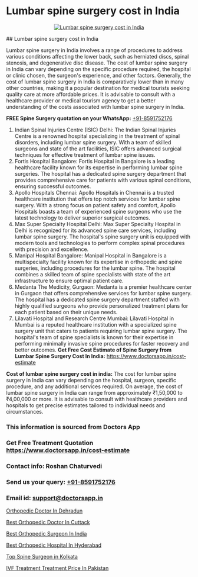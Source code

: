 # Lumbar spine surgery cost in India

<p align="center">
  <a href="null">
    <img src="null" alt="Lumbar spine surgery cost in India">
  </a>
</p>
## Lumbar spine surgery cost in India

Lumbar spine surgery in India involves a range of procedures to address various conditions affecting the lower back, such as herniated discs, spinal stenosis, and degenerative disc disease. The cost of lumbar spine surgery in India can vary depending on the specific procedure required, the hospital or clinic chosen, the surgeon's experience, and other factors. Generally, the cost of lumbar spine surgery in India is comparatively lower than in many other countries, making it a popular destination for medical tourists seeking quality care at more affordable prices. It is advisable to consult with a healthcare provider or medical tourism agency to get a better understanding of the costs associated with lumbar spine surgery in India.

**FREE Spine Surgery quotation on your WhatsApp:**  [+91-8591752176](https://api.whatsapp.com/send?phone=8591752176)

1) Indian Spinal Injuries Centre (ISIC)   Delhi: The Indian Spinal Injuries Centre is a renowned hospital specializing in the treatment of spinal disorders, including lumbar spine surgery. With a team of skilled surgeons and state of the art facilities, ISIC offers advanced surgical techniques for effective treatment of lumbar spine issues.
2) Fortis Hospital   Bangalore: Fortis Hospital in Bangalore is a leading healthcare facility known for its expertise in performing lumbar spine surgeries. The hospital has a dedicated spine surgery department that provides comprehensive care for patients with various spinal conditions, ensuring successful outcomes.
3) Apollo Hospitals   Chennai: Apollo Hospitals in Chennai is a trusted healthcare institution that offers top notch services for lumbar spine surgery. With a strong focus on patient safety and comfort, Apollo Hospitals boasts a team of experienced spine surgeons who use the latest technology to deliver superior surgical outcomes.
4) Max Super Specialty Hospital   Delhi: Max Super Specialty Hospital in Delhi is recognized for its advanced spine care services, including lumbar spine surgery. The hospital's spine surgery unit is equipped with modern tools and technologies to perform complex spinal procedures with precision and excellence.
5) Manipal Hospital   Bangalore: Manipal Hospital in Bangalore is a multispecialty facility known for its expertise in orthopedic and spine surgeries, including procedures for the lumbar spine. The hospital combines a skilled team of spine specialists with state of the art infrastructure to ensure optimal patient care.
6) Medanta   The Medicity, Gurgaon: Medanta is a premier healthcare center in Gurgaon that offers comprehensive services for lumbar spine surgery. The hospital has a dedicated spine surgery department staffed with highly qualified surgeons who provide personalized treatment plans for each patient based on their unique needs.
7) Lilavati Hospital and Research Centre   Mumbai: Lilavati Hospital in Mumbai is a reputed healthcare institution with a specialized spine surgery unit that caters to patients requiring lumbar spine surgery. The hospital's team of spine specialists is known for their expertise in performing minimally invasive spine procedures for faster recovery and better outcomes.
**Get Free Cost Estimate of Spine Surgery from Lumbar Spine Surgery Cost In India:** https://www.doctorsapp.in/cost-estimate

**Cost of lumbar spine surgery cost in india:**
The cost for lumbar spine surgery in India can vary depending on the hospital, surgeon, specific procedure, and any additional services required. On average, the cost of lumbar spine surgery in India can range from approximately ₹1,50,000 to ₹4,00,000 or more. It is advisable to consult with healthcare providers and hospitals to get precise estimates tailored to individual needs and circumstances.

### This information is sourced from Doctors App 
### Get Free Treatment Quotation https://www.doctorsapp.in/cost-estimate
### Contact info: Roshan Chaturvedi 
### Send us your query: [+91-8591752176](https://api.whatsapp.com/send?phone=8591752176) 
### Email id: support@doctorsapp.in

[Orthopedic Doctor In Dehradun](https://www.linkedin.com/pulse/orthopedic-doctor-dehradun-acl-tear-treatment-ntkfe?trackingId=bzAjYQXTU5Cm7TZUdiZssA%3D%3D&lipi=urn%3Ali%3Apage%3Ad_flagship3_company_admin%3BxUBWLKzDRA2fVBqJ%2Fp%2FTnw%3D%3D)

[Best Orthopedic Doctor In Cuttack](https://www.linkedin.com/pulse/best-orthopedic-doctor-cuttack-doctorsapp-united-arab-emirates-6htbe?trackingId=TN2ksSKSFHWfrZ3kiT9Q5Q%3D%3D&lipi=urn%3Ali%3Apage%3Ad_flagship3_company_admin%3BSXrbBuk4SwWZ8nIcZ2zSvw%3D%3D)

[Best Orthopedic Surgeon In India](https://medium.com/@manish632504/best-orthopedic-surgeon-in-india-780cb30f4259)

[Best Orthopedic Hospital In Hyderabad](https://medium.com/@vimalrana22/best-orthopedic-hospital-in-hyderabad-e7492a968a31)

[Top Spine Surgeon in Kolkata](https://doctors-apps.github.io/doctorsapp/top-spine-surgeon-in-kolkata)

[IVF Treatment Treatment Price In Pakistan](https://doctors-apps.github.io/doctorsapp/ivf-treatment-treatment-price-in-pakistan)

